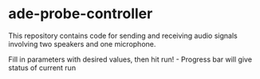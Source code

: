 # ade-probe-controller
This repository contains code for sending and receiving audio signals involving two speakers and one microphone.

Fill in parameters with desired values, then hit run!
    - Progress bar will give status of current run